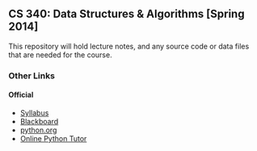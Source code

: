 ## CS 340: Data Structures &amp; Algorithms [Spring 2014]

This repository will hold lecture notes, and any source code or data
files that are needed for the course.

### Other Links

#### Official

* [Syllabus](https://docs.google.com/document/d/1xsax0evV8tRT5OE80D1SgsRYY3o45JbQMiEPGPhGPrs/pub)
* [Blackboard](blackboard.olivetcollege.edu)
* [python.org](python.org)
* [Online Python Tutor](pythontutor.com)
